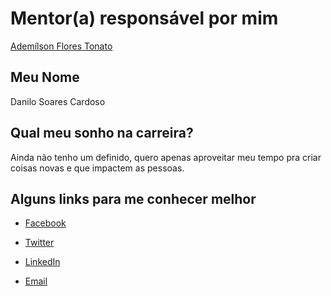 

# Mentor(a) responsável por mim

[Ademílson Flores Tonato](/profiles/mentors/profiles/ademilson_tonato.md)

## Meu Nome

Danilo Soares Cardoso

## Qual meu sonho na carreira?

Ainda não tenho um definido, quero apenas aproveitar meu tempo pra criar coisas novas e que impactem as pessoas.

## Alguns links para me conhecer melhor

- [Facebook](fb.com/danilo.soares.cardoso)

- [Twitter](twitter.com/real_danilo)

- [LinkedIn](https://www.linkedin.com/in/danilosoarescardoso/)

- [Email](mailto:dsc.soares@gmail.com)
